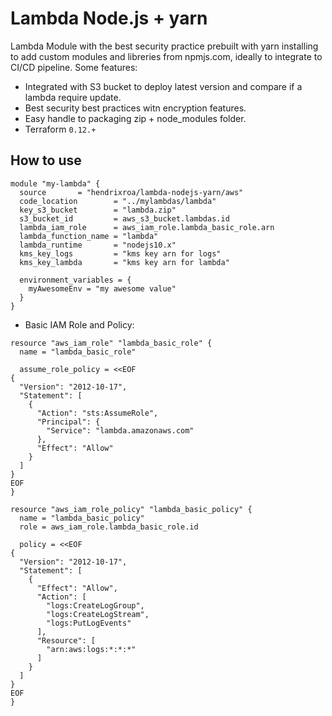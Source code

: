 # Lambda Node.js + yarn

Lambda Module with the best security practice prebuilt with yarn installing to add custom modules and libreries from npmjs.com, ideally to integrate to CI/CD pipeline. Some features:

- Integrated with S3 bucket to deploy latest version and compare if a lambda require update.
- Best security best practices witn encryption features.
- Easy handle to packaging zip + node_modules folder.
- Terraform `0.12.+`

## How to use

```hcl
module "my-lambda" {
  source       = "hendrixroa/lambda-nodejs-yarn/aws"
  code_location        = "../mylambdas/lambda"
  key_s3_bucket        = "lambda.zip"
  s3_bucket_id         = aws_s3_bucket.lambdas.id
  lambda_iam_role      = aws_iam_role.lambda_basic_role.arn
  lambda_function_name = "lambda"
  lambda_runtime       = "nodejs10.x"
  kms_key_logs         = "kms key arn for logs"
  kms_key_lambda       = "kms key arn for lambda"

  environment_variables = {
    myAwesomeEnv = "my awesome value"
  }
}
```

- Basic IAM Role and Policy:

```hcl
resource "aws_iam_role" "lambda_basic_role" {
  name = "lambda_basic_role"

  assume_role_policy = <<EOF
{
  "Version": "2012-10-17",
  "Statement": [
    {
      "Action": "sts:AssumeRole",
      "Principal": {
        "Service": "lambda.amazonaws.com"
      },
      "Effect": "Allow"
    }
  ]
}
EOF
}

resource "aws_iam_role_policy" "lambda_basic_policy" {
  name = "lambda_basic_policy"
  role = aws_iam_role.lambda_basic_role.id

  policy = <<EOF
{
  "Version": "2012-10-17",
  "Statement": [
    {
      "Effect": "Allow",
      "Action": [
        "logs:CreateLogGroup",
        "logs:CreateLogStream",
        "logs:PutLogEvents"
      ],
      "Resource": [
        "arn:aws:logs:*:*:*"
      ]
    }
  ]
}
EOF
}

```
